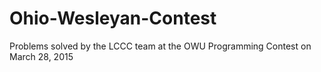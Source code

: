# Ohio-Wesleyan-Contest
Problems solved by the LCCC team at the OWU Programming Contest on March 28, 2015
